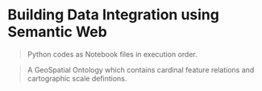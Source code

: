 # Building Data Integration using Semantic Web
>Python codes as Notebook files in execution order.

>A GeoSpatial Ontology which contains cardinal feature relations and cartographic scale defintions.
